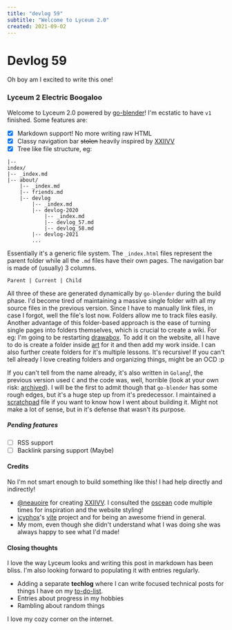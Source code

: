 ```yaml
---
title: "devlog 59"
subtitle: "Welcome to Lyceum 2.0"
created: 2021-09-02
---
```


# Devlog 59

Oh boy am I excited to write this one!

### Lyceum 2 Electric Boogaloo

Welcome to Lyceum 2.0 powered by
[go-blender](https://github.com/awalvie/go-blender)! I'm ecstatic to
have `v1` finished. Some features are:

- [x] Markdown support! No more writing raw HTML
- [x] Classy navigation bar ~~stolen~~ heavily inspired by [XXIIVV](https://wiki.xxiivv.com/)
- [x] Tree like file structure, eg:

```console
|--
index/
|-- _index.md
|-- about/
    |-- _index.md
    |-- friends.md
    |-- devlog
        |-- _index.md
        |-- devlog-2020
            |-- _index.md
            |-- devlog_57.md
            |-- devlog_58.md
        |-- devlog-2021
        ...
```

Essentially it's a generic file system. The `_index.html` files
represent the parent folder while all the `.md` files have their own
pages. The navigation bar is made of (usually) 3 columns.

```
Parent | Current | Child
```

All three of these are generated dynamically by `go-blender` during the
build phase. I'd become tired of maintaining a massive single folder
with all my source files in the previous version. Since I have to
manually link files, in case I forgot, well the file's lost now. Folders
allow me to track files easily. Another advantage of this folder-based
approach is the ease of turning single pages into folders themselves,
which is crucial to create a wiki. For eg: I'm going to be restarting
[drawabox](https://drawabox.com/). To add it on the website, all I have
to do is create a folder inside [art](art.html) for it and then add my work inside.
I can also further create folders for it's multiple lessons. It's
recursive! If you can't tell already I love creating folders and
organizing things, might be an OCD :p

If you can't tell from the name already, it's also written in `Golang`!,
the previous version used `C` and the code was, well, horrible (look at
your own risk:
[archived](https://github.com/awalvie/lyceum/tree/master/archived)). I
will be the first to admit though that `go-blender` has some rough
edges, but it's a huge step up from it's predecessor. I maintained a
[scratchpad](https://github.com/awalvie/go-blender/blob/master/steps.md)
file if you want to know how I went about building it. Might not make a
lot of sense, but in it's defense that wasn't its purpose.

##### Pending features

- [ ] RSS support
- [ ] Backlink parsing support (Maybe)

#### Credits

No I'm not smart enough to build something like this! I had help
directly and indirectly!

- [@neauoire](https://merveilles.town/@neauoire) for creating
[XXIIVV](https://wiki.xxiivv.com/site/home.html). I consulted the
[oscean](https://github.com/XXIIVV/oscean) code multiple times for
inspiration and the website styling!
- [icyphox](https://icyphox.sh/)'s [vite](https://git.icyphox.sh/vite/)
project and for being an awesome friend in general.
- My mom, even though she didn't understand what I was doing she was
always happy to see what I'd made!

#### Closing thoughts

I love the way Lyceum looks and writing this post in markdown has been
bliss. I'm also looking forward to populating it with entries
regularly.

- Adding a separate **techlog** where I can write focused
technical posts for things I have on my
[to-do-list](https://github.com/awalvie/things-to-do/issues).
- Entries about progress in my hobbies
- Rambling about random things

I love my cozy corner on the internet.
